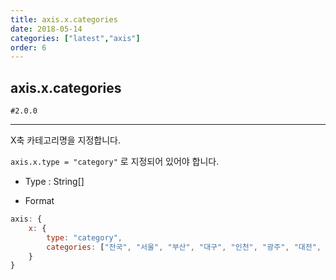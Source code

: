 ```yaml
---
title: axis.x.categories
date: 2018-05-14
categories: ["latest","axis"]
order: 6
---
```


## axis.x.categories

`#2.0.0`

---

X축 카테고리명을 지정합니다.

`axis.x.type = "category"` 로 지정되어 있어야 합니다.

* Type : String[]

* Format
```javascript
axis: {
	x: {
		type: "category",
		categories: ["전국", "서울", "부산", "대구", "인천", "광주", "대전", "울산", "세종", "경기", "강원", "충북", "충남", "전북", "전남", "경북", "경남", "제주"]
	}
}
```
